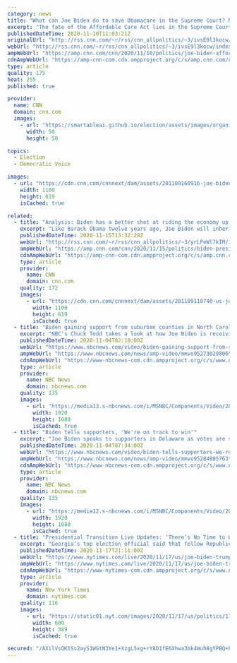 ```yaml
---
category: news
title: "What can Joe Biden do to save Obamacare in the Supreme Court? Not much."
excerpt: "The fate of the Affordable Care Act lies in the Supreme Court's hands, and there's not much President-elect Joe Biden can do about it.\n    \n"
publishedDateTime: 2020-11-10T11:03:21Z
originalUrl: "http://rss.cnn.com/~r/rss/cnn_allpolitics/~3/ivsE9l3kocw/index.html"
webUrl: "http://rss.cnn.com/~r/rss/cnn_allpolitics/~3/ivsE9l3kocw/index.html"
ampWebUrl: "https://amp.cnn.com/cnn/2020/11/10/politics/joe-biden-affordable-care-act-supreme-court/index.html"
cdnAmpWebUrl: "https://amp-cnn-com.cdn.ampproject.org/c/s/amp.cnn.com/cnn/2020/11/10/politics/joe-biden-affordable-care-act-supreme-court/index.html"
type: article
quality: 175
heat: 255
published: true

provider:
  name: CNN
  domain: cnn.com
  images:
    - url: "https://smartableai.github.io/election/assets/images/organizations/cnn.com-50x50.jpg"
      width: 50
      height: 50

topics:
  - Election
  - Democratic Voice

images:
  - url: "https://cdn.cnn.com/cnnnext/dam/assets/201109160916-joe-biden-obamacare-1028-super-tease.jpg"
    width: 1100
    height: 619
    isCached: true

related:
  - title: "Analysis: Biden has a better shot at riding the economy up now than Obama did"
    excerpt: "Like Barack Obama twelve years ago, Joe Biden will inherit an economic mess from an outgoing Republican president.\n    \n"
    publishedDateTime: 2020-11-15T13:32:28Z
    webUrl: "http://rss.cnn.com/~r/rss/cnn_allpolitics/~3/yrLPeWl7kIM/index.html"
    ampWebUrl: "https://amp.cnn.com/cnn/2020/11/15/politics/biden-presidency-economy-recovery/index.html"
    cdnAmpWebUrl: "https://amp-cnn-com.cdn.ampproject.org/c/s/amp.cnn.com/cnn/2020/11/15/politics/biden-presidency-economy-recovery/index.html"
    type: article
    provider:
      name: CNN
      domain: cnn.com
    quality: 172
    images:
      - url: "https://cdn.cnn.com/cnnnext/dam/assets/201109110740-us-job-market-recovery-super-tease.jpg"
        width: 1100
        height: 619
        isCached: true
  - title: "Biden gaining support from suburban counties in North Carolina"
    excerpt: "NBC's Chuck Todd takes a look at how Joe Biden is receiving more support in suburban counties in North Carolina than Hillary Clinton or Barack Obama did in their presidential races."
    publishedDateTime: 2020-11-04T02:10:00Z
    webUrl: "https://www.nbcnews.com/video/biden-gaining-support-from-suburban-counties-in-north-carolina-95273029806"
    ampWebUrl: "https://www.nbcnews.com/news/amp-video/mmvo95273029806"
    cdnAmpWebUrl: "https://www-nbcnews-com.cdn.ampproject.org/c/s/www.nbcnews.com/news/amp-video/mmvo95273029806"
    type: article
    provider:
      name: NBC News
      domain: nbcnews.com
    quality: 135
    images:
      - url: "https://media13.s-nbcnews.com/i/MSNBC/Components/Video/202011/nbc_mo_2020_ctodd_nc_suburbs_201103_1920x1080.jpg"
        width: 1920
        height: 1080
        isCached: true
  - title: "Biden tells supporters, 'We're on track to win'"
    excerpt: "Joe Biden speaks to supporters in Delaware as votes are still being counted and says they \"feel very good about where we are.\""
    publishedDateTime: 2020-11-04T07:34:00Z
    webUrl: "https://www.nbcnews.com/video/biden-tells-supporters-we-re-on-track-to-win-95284805763"
    ampWebUrl: "https://www.nbcnews.com/news/amp-video/mmvo95284805763"
    cdnAmpWebUrl: "https://www-nbcnews-com.cdn.ampproject.org/c/s/www.nbcnews.com/news/amp-video/mmvo95284805763"
    type: article
    provider:
      name: NBC News
      domain: nbcnews.com
    quality: 135
    images:
      - url: "https://media12.s-nbcnews.com/i/MSNBC/Components/Video/202011/nbc_full_2020_biden_speech_201103_1920x1080.jpg"
        width: 1920
        height: 1080
        isCached: true
  - title: "Presidential Transition Live Updates: ‘There’s No Time to Waste,’ Biden Health Adviser Says of Virus Response"
    excerpt: "Georgia’s top election official said that fellow Republicans were pressuring him over the state’s presidential recount. The Trump campaign heads to court in Pennsylvania in a bid to halt the certification of President-elect Joe Biden’s victory there."
    publishedDateTime: 2020-11-17T21:11:00Z
    webUrl: "https://www.nytimes.com/live/2020/11/17/us/joe-biden-trump"
    ampWebUrl: "https://www.nytimes.com/live/2020/11/17/us/joe-biden-trump.amp.html"
    cdnAmpWebUrl: "https://www-nytimes-com.cdn.ampproject.org/c/s/www.nytimes.com/live/2020/11/17/us/joe-biden-trump.amp.html"
    type: article
    provider:
      name: New York Times
      domain: nytimes.com
    quality: 116
    images:
      - url: "https://static01.nyt.com/images/2020/11/17/us/politics/17transition-briefing-biden-covid/merlin_180142863_c3f788c6-b65a-4bbf-8e8d-9b02e393a403-articleLarge.jpg"
        width: 600
        height: 389
        isCached: true

secured: "/AXilVsQK1Ss2ayS1WGtN3Ye1+XzgL5xg+rY8D1fE6Xhwa3bk4Wuh8gYPBQ+hKnOZOctqKPUAmHadFRlKkNxJpOXLO919E8Xw++4c/897yf9z9DyxoMEa3sL2BElXnxhs3qFdRNcq1mW3styhPEpP+CZjooDoZxpc7NyQs7ifWDrBnojoqLMyVlPPNAnm1zj+JMPH8JQxxH3vMM/r0yifI2B0JtAJi5AUVaCLCLUzjVyiDeL2dTZj2CiPkKuWwuGO/Zb6IcoDyhE10CwlVN66pQOtDsqnteCBjI02i3NqVwaN4A/OIeULCwhfvybYVLVwC7Kwz1GG/WI8ENT6fcDDtx00aeyMgVfnQjhyQJzEWg=;SvGWTh69+1y6b4rcHoVUsg=="
---
```


